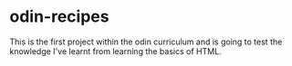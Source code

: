 # odin-recipes
This is the first project within the odin curriculum and is going to test the knowledge I've learnt from learning the basics of HTML.